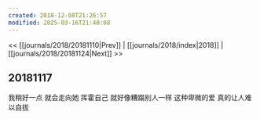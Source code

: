 ```yaml
---
created: 2018-12-08T21:26:57
modified: 2025-03-16T21:40:08
---
```


<< [[journals/2018/20181110|Prev]] | [[journals/2018/index|2018]] | [[journals/2018/20181124|Next]] >>

## 20181117

我稍好一点 就会走向她 挥霍自己 就好像糟蹋别人一样 这种卑微的爱 真的让人难以自拔
